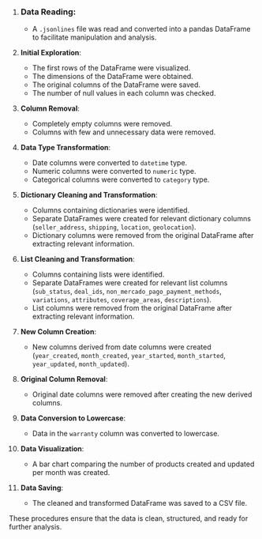1. ### Data Reading:
    - A `.jsonlines` file was read and converted into a pandas DataFrame to facilitate manipulation and analysis.

2. **Initial Exploration**:
    - The first rows of the DataFrame were visualized.
    - The dimensions of the DataFrame were obtained.
    - The original columns of the DataFrame were saved.
    - The number of null values in each column was checked.

3. **Column Removal**:
    - Completely empty columns were removed.
    - Columns with few and unnecessary data were removed.

4. **Data Type Transformation**:
    - Date columns were converted to `datetime` type.
    - Numeric columns were converted to `numeric` type.
    - Categorical columns were converted to `category` type.

5. **Dictionary Cleaning and Transformation**:
    - Columns containing dictionaries were identified.
    - Separate DataFrames were created for relevant dictionary columns (`seller_address`, `shipping`, `location`, `geolocation`).
    - Dictionary columns were removed from the original DataFrame after extracting relevant information.

6. **List Cleaning and Transformation**:
    - Columns containing lists were identified.
    - Separate DataFrames were created for relevant list columns (`sub_status`, `deal_ids`, `non_mercado_pago_payment_methods`, `variations`, `attributes`, `coverage_areas`, `descriptions`).
    - List columns were removed from the original DataFrame after extracting relevant information.

7. **New Column Creation**:
    - New columns derived from date columns were created (`year_created`, `month_created`, `year_started`, `month_started`, `year_updated`, `month_updated`).

8. **Original Column Removal**:
    - Original date columns were removed after creating the new derived columns.

9. **Data Conversion to Lowercase**:
    - Data in the `warranty` column was converted to lowercase.

10. **Data Visualization**:
     - A bar chart comparing the number of products created and updated per month was created.

11. **Data Saving**:
     - The cleaned and transformed DataFrame was saved to a CSV file.

These procedures ensure that the data is clean, structured, and ready for further analysis.
